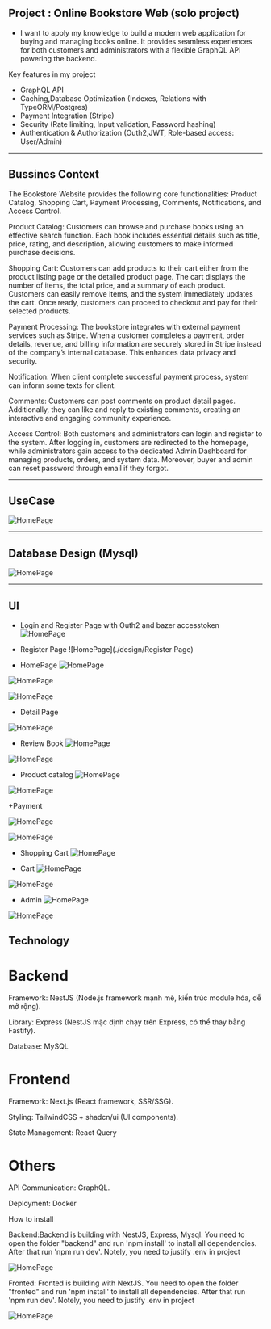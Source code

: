 ## Project : Online Bookstore Web (solo project)

- I want to apply my knowledge to build a modern web application for buying and managing books online. It provides seamless experiences for both customers and administrators with a flexible GraphQL API powering the backend.

Key features in my project
+  GraphQL API
+  Caching,Database Optimization (Indexes, Relations with TypeORM/Postgres)
+  Payment Integration (Stripe)
+  Security (Rate limiting, Input validation, Password hashing)
+  Authentication & Authorization (Outh2,JWT, Role-based access: User/Admin)
---------------------------------------------------------------------------------------------------------------------------
## Bussines Context

The Bookstore Website provides the following core functionalities: Product Catalog, Shopping Cart, Payment Processing, Comments, Notifications, and Access Control. 

Product Catalog: Customers can browse and purchase books using an effective search function. Each book includes essential details such as title, price, rating, and description, allowing customers to make informed purchase decisions. 

Shopping Cart: Customers can add products to their cart either from the product listing page or the detailed product page. The cart displays the number of items, the total price, and a summary of each product. Customers can easily remove items, and the system immediately updates the cart. Once ready, customers can proceed to checkout and pay for their selected products. 

Payment Processing: The bookstore integrates with external payment services such as Stripe. When a customer completes a payment, order details, revenue, and billing information are securely stored in Stripe instead of the company’s internal database. This enhances data privacy and security. 

Notification: When client complete successful payment process, system can inform some texts for client.

Comments: Customers can post comments on product detail pages. Additionally, they can like and reply to existing comments, creating an interactive and engaging community experience. 

Access Control: Both customers and administrators can login and register to the system. After logging in, customers are redirected to the homepage, while administrators gain access to the dedicated Admin Dashboard for managing products, orders, and system data. Moreover, buyer and admin can reset password through email if they forgot. 

---------------------------------------------------------------------------------------------------------------------------------------------------------------------------------------------------------

## UseCase
![HomePage](./design/UseCase.png)

------------------------------------------------------------------------------------------------------------------------------------------------------------------------------------------------------------
##  Database Design (Mysql)
![HomePage](./design/Database.png)


-------------------------------------------------------------------------------------------------------------------------------------------------------------------------------------------------------
## UI 

+ Login and Register Page with Outh2 and bazer accesstoken
![HomePage](./design/LoginPage.png)


+ Register Page
![HomePage](./design/Register Page)

+ HomePage
![HomePage](./design/Homepage1.png)

![HomePage](./design/Homepage2.png)

![HomePage](./design/Footer.png)

+ Detail Page

![HomePage](./design/DetailPage.png)

+ Review Book
![HomePage](./design/OnlineCommet.png)

![HomePage](./design/reply.png)

+ Product catalog
![HomePage](./design/Categories.png)

![HomePage](./design/Library.png)

+Payment

![HomePage](./design/payment.png)

![HomePage](./design/sanbox.png)

+ Shopping Cart
![HomePage](./design/Panition)

+ Cart
![HomePage](./design/Cart.png)

![HomePage](./design/Cart2.png)


+ Admin
![HomePage](./design/admin1.png)

![HomePage](./design/admin2.png)  





## Technology

# Backend

Framework: NestJS (Node.js framework mạnh mẽ, kiến trúc module hóa, dễ mở rộng).

Library: Express (NestJS mặc định chạy trên Express, có thể thay bằng Fastify).

Database: MySQL


# Frontend

Framework: Next.js (React framework, SSR/SSG).

Styling: TailwindCSS + shadcn/ui (UI components).

State Management: React Query

# Others

API Communication: GraphQL.

Deployment: Docker

How to install

Backend:Backend is building with NestJS, Express, Mysql. You need to open the folder "backend" and run 'npm install' to install all dependencies. After that run 'npm run dev'. Notely, you need to justify .env in project

![HomePage](./design/backend.png)

Fronted: Fronted is building with NextJS. You need to open the folder "fronted" and run 'npm install' to install all dependencies. After that run 'npm run dev'. Notely, you need to justify .env in project

![HomePage](./design/fronted.png)



